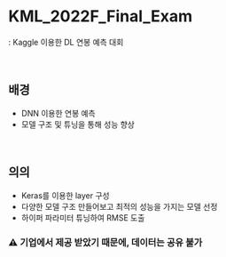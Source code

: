 # KML_2022F_Final_Exam
: Kaggle 이용한 DL 연봉 예측 대회

<br>

## 배경
- DNN 이용한 연봉 예측
- 모델 구조 및 튜닝을 통해 성능 향상
<br>

## 의의
- Keras를 이용한 layer 구성
- 다양한 모델 구조 만들어보고 최적의 성능을 가지는 모델 선정
- 하이퍼 파라미터 튜닝하여 RMSE 도출
### ⚠ 기업에서 제공 받았기 때문에, 데이터는 공유 불가
